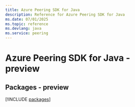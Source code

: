 ```yaml
---
title: Azure Peering SDK for Java
description: Reference for Azure Peering SDK for Java
ms.date: 07/01/2025
ms.topic: reference
ms.devlang: java
ms.service: peering
---
```

# Azure Peering SDK for Java - preview
## Packages - preview
[!INCLUDE [packages](peering-index.md)]